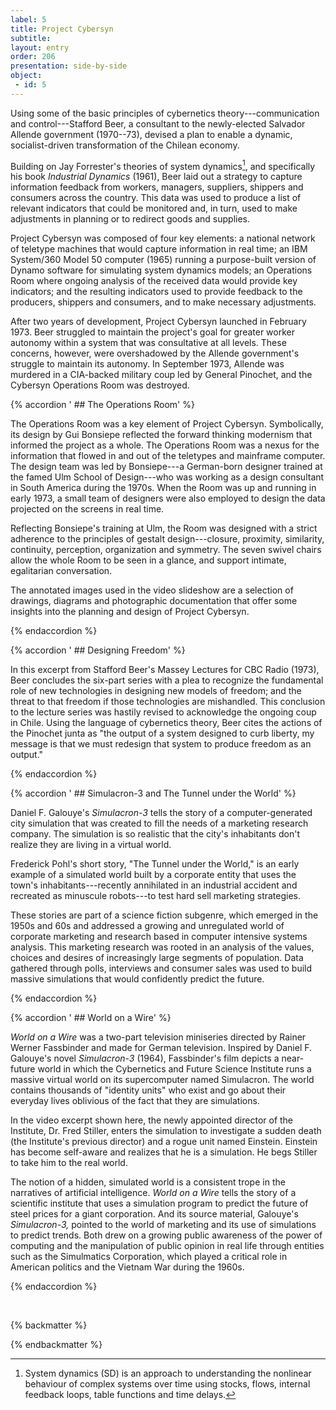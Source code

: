 ```yaml
---
label: 5
title: Project Cybersyn
subtitle: 
layout: entry
order: 206
presentation: side-by-side
object:
 - id: 5 
---
```


Using some of the basic principles of cybernetics theory---communication and control---Stafford Beer, a consultant to the newly-elected Salvador Allende government (1970--73), devised a plan to enable a dynamic, socialist-driven transformation of the Chilean economy.

Building on Jay Forrester's theories of system dynamics[^1], and specifically his book *Industrial Dynamics* (1961), Beer laid out a strategy to capture information feedback from workers, managers, suppliers, shippers and consumers across the country. This data was used to produce a list of relevant indicators that could be monitored and, in turn, used to make adjustments in planning or to redirect goods and supplies.

Project Cybersyn was composed of four key elements: a national network of teletype machines that would capture information in real time; an IBM System/360 Model 50 computer (1965) running a purpose-built version of Dynamo software for simulating system dynamics models; an Operations Room where ongoing analysis of the received data would provide key indicators; and the resulting indicators used to provide feedback to the producers, shippers and consumers, and to make necessary adjustments.

After two years of development, Project Cybersyn launched in February 1973. Beer struggled to maintain the project's goal for greater worker autonomy within a system that was consultative at all levels. These concerns, however, were overshadowed by the Allende government's struggle to maintain its autonomy. In September 1973, Allende was murdered in a CIA-backed military coup led by General Pinochet, and the Cybersyn Operations Room was destroyed.

{% accordion ' ## The Operations Room' %}

The Operations Room was a key element of Project Cybersyn. Symbolically, its design by Gui Bonsiepe reflected the forward thinking modernism that informed the project as a whole. The Operations Room was a nexus for the information that flowed in and out of the teletypes and mainframe computer. The design team was led by Bonsiepe---a German-born designer trained at the famed Ulm School of Design---who was working as a design consultant in South America during the 1970s. When the Room was up and running in early 1973, a small team of designers were also employed to design the data projected on the screens in real time.

Reflecting Bonsiepe's training at Ulm, the Room was designed with a strict adherence to the principles of gestalt design---closure, proximity, similarity, continuity, perception, organization and symmetry. The seven swivel chairs allow the whole Room to be seen in a glance, and support intimate, egalitarian conversation.

The annotated images used in the video slideshow are a selection of drawings, diagrams and photographic documentation that offer some insights into the planning and design of Project Cybersyn.

{% endaccordion %}

{% accordion ' ## Designing Freedom' %}

In this excerpt from Stafford Beer's Massey Lectures for CBC Radio (1973), Beer concludes the six-part series with a plea to recognize the fundamental role of new technologies in designing new models of freedom; and the threat to that freedom if those technologies are mishandled. This conclusion to the lecture series was hastily revised to acknowledge the ongoing coup in Chile. Using the language of cybernetics theory, Beer cites the actions of the Pinochet junta as "the output of a system designed to curb liberty, my message is that we must redesign that system to produce freedom as an output."

{% endaccordion %}

{% accordion ' ## Simulacron-3 and The Tunnel under the World' %}

Daniel F. Galouye's *Simulacron-3* tells the story of a computer-generated city simulation that was created to fill the needs of a marketing research company. The simulation is so realistic that the city's inhabitants don't realize they are living in a virtual world.

Frederick Pohl's short story, "The Tunnel under the World," is an early example of a simulated world built by a corporate entity that uses the town's inhabitants---recently annihilated in an industrial accident and
recreated as minuscule robots---to test hard sell marketing strategies.

These stories are part of a science fiction subgenre, which emerged in the 1950s and 60s and addressed a growing and unregulated world of corporate marketing and research based in computer intensive systems analysis. This marketing research was rooted in an analysis of the values, choices and desires of increasingly large segments of population. Data gathered through polls, interviews and consumer sales was used to build massive simulations that would confidently predict the future.

{% endaccordion %}

{% accordion ' ## World on a Wire' %}

*World on a Wire* was a two-part television miniseries directed by Rainer Werner Fassbinder and made for German television. Inspired by Daniel F. Galouye's novel *Simulacron-3* (1964), Fassbinder's film depicts a near-future world in which the Cybernetics and Future Science Institute runs a massive virtual world on its supercomputer named Simulacron. The world contains thousands of "identity units" who exist and go about their everyday lives oblivious of the fact that they are simulations.

In the video excerpt shown here, the newly appointed director of the Institute, Dr. Fred Stiller, enters the simulation to investigate a sudden death (the Institute's previous director) and a rogue unit named Einstein. Einstein has become self-aware and realizes that he is a simulation. He begs Stiller to take him to the real world.

The notion of a hidden, simulated world is a consistent trope in the narratives of artificial intelligence. *World on a Wire* tells the story of a scientific institute that uses a simulation program to predict the future of steel prices for a giant corporation. And its source material, Galouye's *Simulacron-3,* pointed to the world of marketing and its use of simulations to predict trends. Both drew on a growing public awareness of the power of computing and the manipulation of public opinion in real life through entities such as the Simulmatics Corporation, which played a critical role in American politics and the Vietnam War during the 1960s.

{% endaccordion %}

<br>

{% backmatter %}

[^1]: System dynamics (SD) is an approach to understanding the nonlinear behaviour of complex systems over time using stocks, flows, internal feedback loops, table functions and time delays.

{% endbackmatter %}

